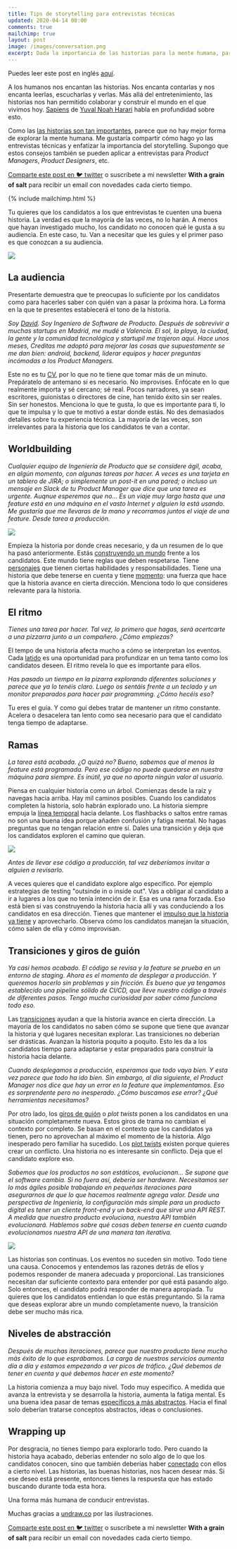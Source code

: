 ```yaml
---
title: Tips de storytelling para entrevistas técnicas
updated: 2020-04-14 08:00
comments: true
mailchimp: true
layout: post
image: /images/conversation.png
excerpt: Dada la importancia de las historias para la mente humana, parece que no hay mejor forma de explorarla. Esto aplica a las entrevistas técnicas, también.
---
```


Puedes leer este post en inglés [aquí](/storytelling-tips-technical-interviews).

A los humanos nos encantan las historias. Nos encanta contarlas y nos encanta leerlas, escucharlas y verlas. Más allá del entretenimiento, las historias nos han permitido colaborar y construir el mundo en el que vivimos hoy. [Sapiens](https://neilkakkar.com/sapiens.html) de [Yuval Noah Harari](https://www.ynharari.com/es/) habla en profundidad sobre esto.

Como las [las historias son tan importantes](https://www.youtube.com/watch?v=LuD2Aa0zFiA), parece que no hay mejor forma de explorar la mente humana. Me gustaría compartir cómo hago yo las entrevistas técnicas y enfatizar la importancia del storytelling. Supongo que estos consejos también se pueden aplicar a entrevistas para _Product Managers_, _Product Designers_, etc.

[Comparte este post en 🐦 twitter](https://twitter.com/intent/tweet?text={{page.title}}&url={{site.url}}{{page.url}}&via={{site.twitter_username}}&related={{site.twitter_username}}) o suscríbete a mi newsletter **With a grain of salt** para recibir un email con novedades cada cierto tiempo.

{% include mailchimp.html %}

Tu quieres que los candidatos a los que entrevistas te cuenten una buena historia. La verdad es que la mayoría de las veces, no lo harán. A menos que hayan investigado mucho, los candidato no conocen qué le gusta a su audiencia. En este caso, tu. Van a necesitar que les guíes y el primer paso es que conozcan a su audiencia.

![](/images/conversation.png)

## La audiencia

Presentarte demuestra que te preocupas lo suficiente por los candidatos como para hacerles saber con quién van a pasar la próxima hora. La forma en la que te presentes establecerá el tono de la historia.

_Soy [David](https://twitter.com/stanete). Soy Ingeniero de Software de Producto. Después de sobrevivir a muchas startups en Madrid, me mudé a Valencia. El sol, la playa, la ciudad, la gente y la comunidad tecnológica y startupil me trajeron aquí. Hace unos meses, Creditas me adoptó para mejorar las cosas que supuestamente se me dan bien: android, backend, liderar equipos y hacer preguntas incómodas a los Product Managers._

Este no es tu [CV](https://www.linkedin.com/in/stanete), por lo que no te tiene que tomar más de un minuto. Prepáratelo de antemano si es necesario. No improvises. Enfócate en lo que realmente importa y sé cercano; sé real. Pocos narradores, ya sean escritores, guionistas o directores de cine, han tenido éxito sin ser reales. Sin ser honestos. Menciona lo que te gusta, lo que es importante para ti, lo que te impulsa y lo que te motivó a estar donde estás. No des demasiados detalles sobre tu experiencia técnica. La mayoría de las veces, son irrelevantes para la historia que los candidatos te van a contar.

## Worldbuilding

_Cualquier equipo de Ingeniería de Producto que se considere ágil, acaba, en algún momento, con algunas tareas por hacer. A veces es una tarjeta en un tablero de JIRA; o simplemente un post-it en una pared; o incluso un mensaje en Slack de tu Product Manager que dice que una tarea es urgente. Auqnue esperemos que no... Es un viaje muy largo hasta que una feature está en una máquina en el vasto Internet y alguien la está usando. Me gustaría que me llevaras de la mano y recorramos juntos el viaje de una feature. Desde tarea a producción._

![](/images/worldbuilding.png)

Empieza la historia por donde creas necesario, y da un resumen de lo que ha pasó anteriormente. Estás [construyendo un mundo](https://www.youtube.com/watch?v=mA6MQHNM2yE) frente a los candidatos. Este mundo tiene reglas que deben respetarse. Tiene [personajes](https://www.youtube.com/watch?v=QM1tUwpy-yQ) que tienen ciertas habilidades y responsabilidades. Tiene una historia que debe tenerse en cuenta y tiene [momento](https://es.wikipedia.org/wiki/Momento_de_fuerza): una fuerza que hace que la historia avance en cierta dirección. Menciona todo lo que consideres relevante para la historia.

## El ritmo

_Tienes una tarea por hacer. Tal vez, lo primero que hagas, será acertcarte a una pizzarra junto a un compañero. ¿Cómo empiezas?_

El tempo de una historia afecta mucho a cómo se interpretan los eventos. Cada [latido](https://www.youtube.com/watch?v=zxw7LGGNLYY) es una oportunidad para profundizar en un tema tanto como los candidatos deseen. El ritmo revela lo que es importante para ellos.

_Has pasado un tiempo en la pizarra explorando diferentes soluciones y parece que ya lo tenéis claro. Luego os sentáis frente a un teclado y un monitor preparados para hacer pair programming. ¿Cómo hecéis eso?_

Tu eres el guía. Y como guí debes tratar de mantener un ritmo constante. Acelera o desacelera tan lento como sea necesario para que el candidato tenga tiempo de adaptarse.

## Ramas

_La tarea está acabada. ¿O quizá no? Bueno, sabemos que al menos la feature está programada. Pero ese código no puede quedarse en nuestra máquina para siempre. Es inútil, ya que no aporta ningún valor al usuario._

Piensa en cualquier historia como un árbol. Comienzas desde la raíz y navegas hacia arriba. Hay mil caminos posibles. Cuando los candidatos completen la historia, solo habrán explorado uno. La historia siempre empuja la [línea temporal](https://www.youtube.com/watch?v=Tv3DFbFAM8A) hacia delante. Los flashbacks o saltos entre ramas no son una buena idea porque añaden confusión y fatiga mental. No hagas preguntas que no tengan relación entre sí. Dales una transición y deja que los candidatos exploren el camino que quieran.

![](/images/destinations.png)

_Antes de llevar ese código a producción, tal vez deberíamos invitar a alguien a revisarlo._

A veces quieres que el candidato explore algo específico. Por ejemplo estrategias de testing "outsinde in o inside out". Vas a obligar al candidato a ir a lugares a los que no tenía intención de ir. Esa es una rama forzada. Eso está bien si vas construyendo la historia hacia allí y vas conduciendo a los candidatos en esa dirección. Tienes que mantener el [impulso que la historia ya tiene](https://www.youtube.com/watch?v=wBwjM6p0Ubw) y aprovecharlo. Observa cómo los candidatos manejan la situación, cómo salen de ella y cómo improvisan.

## Transiciones y giros de guión

_Ya casi hemos acabado. El código se revisa y la feature se prueba en un entorno de staging. Ahora es el momento de desplegar a producción. Y queremos hacerlo sin problemas y sin fricción. Es bueno que ya tengamos establecido una pipeline sólido de CI/CD, que lleve nuestro código a través de diferentes pasos. Tengo mucha curiosidad por saber cómo funciona todo eso._

Las [transiciones](https://www.youtube.com/watch?v=QChWIFi8fOY) ayudan a que la historia avance en cierta dirección. La mayoría de los candidatos no saben cómo se supone que tiene que avanzar la historia y qué lugares necesitan explorar. Las transiciones no deberían ser drásticas. Avanzan la historia poquito a poquito. Esto les da a los candidatos tiempo para adaptarse y estar preparados para construir la historia hacia delante.

_Cuando desplegamos a producción, esperamos que todo vaya bien. Y esta vez parece que todo ha ido bien. Sin embargo, al día siguiente, el Product Manager nos dice que hay un error en la feature que implementamos. Eso es sorprendente pero no inesperado. ¿Cómo buscamos ese error? ¿Qué herramientas necesitamos?_

Por otro lado, los [giros de guión](https://www.youtube.com/watch?v=xmlwZlyhf8I) o _plot twists_ ponen a los candidatos en una situación completamente nueva. Estos giros de trama no cambian el contexto por completo. Se basan en el contexto que los candidatos ya tienen, pero no aprovechan al máximo el momento de la historia. Algo inesperado pero familiar ha sucedido. Los [plot twists](https://www.youtube.com/watch?v=eRhW6RgSm3E) existen porque quieres crear un conflicto. Una historia no es interesante sin conflicto. Deja que el candidato explore eso.

_Sabemos que los productos no son estáticos, evolucionan... Se supone que el software cambia. Si no fuera así, debería ser hardware. Necesitamos ser lo más ágiles posible trabajando en pequeñas iteraciones para asegurarnos de que lo que hacemos realmente agrega valor. Desde una perspectiva de Ingeniería, la configuración más simple para un producto digital es tener un cliente front-end y un back-end que sirve una API REST. A medida que nuestro producto evoluciona, nuestra API también evolucionará. Hablemos sobre qué cosas deben tenerse en cuenta cuando evolucionamos nuestra API de una manera tan iterativa._

![](/images/animating.png)

Las historias son continuas. Los eventos no suceden sin motivo. Todo tiene una causa. Conocemos y entendemos las razones detrás de ellos y podemos responder de manera adecuada y proporcional. Las transiciones necesitan dar suficiente contexto para entender por qué está pasando algo. Solo entonces, el candidato podrá responder de manera apropiada. Tu quieres que los candidatos entiendan lo que estás preguntando. Si la rama que deseas explorar abre un mundo completamente nuevo, la transición debe ser mucho más rica.

## Niveles de abstracción

_Después de muchas iteraciones, parece que nuestro producto tiene mucho más éxito de lo que esprábamos. La carga de nuestros servicios aumenta día a día y estamos empezando a ver picos de tráfico. ¿Qué debemos de tener en cuenta y qué debemos hacer en este momento?_

La historia comienza a muy bajo nivel. Todo muy especifico. A medida que avanza la entrevista y se desarrolla la historia, aumenta la fatiga mental. Es una buena idea pasar de temas [específicos a más abstractos](https://www.youtube.com/watch?v=ulm7bcB2xvY). Hacia el final solo deberían tratarse conceptos abstractos, ideas o conclusiones.

## Wrapping up

Por desgracia, no tienes tiempo para explorarlo todo. Pero cuando la historia haya acabado, deberías entender no solo algo de lo que los candidatos conocen, sino que también deberías haber [conectado](https://www.youtube.com/watch?v=xTM-AdrIpaE) con ellos a cierto nivel. Las historias, las buenas historias, nos hacen desear más. Si ese deseo está presente, entonces tienes la respuesta que has estado buscando durante toda esta hora.

Una forma más humana de conducir entrevistas.

Muchas gracias a [undraw.co](https://undraw.co) por las ilustraciones.

[Comparte este post en 🐦 twitter](https://twitter.com/intent/tweet?text={{page.title}}&url={{site.url}}{{page.url}}&via={{site.twitter_username}}&related={{site.twitter_username}}) o suscríbete a mi newsletter **With a grain of salt** para recibir un email con novedades cada cierto tiempo.
